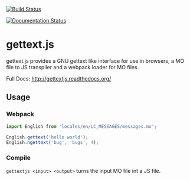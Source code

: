 [![Build Status](https://travis-ci.org/ojii/gettext.js.svg?branch=master)](https://travis-ci.org/ojii/gettext.js)

[![Documentation Status](https://readthedocs.org/projects/gettextjs/badge/?version=latest)](http://gettextjs.readthedocs.io/en/latest/?badge=latest)

gettext.js
==========

gettext.js provides a GNU gettext like interface for use in browsers, a MO file to
JS transpiler and a webpack loader for MO files.

Full Docs: <http://gettextjs.readthedocs.org/>

Usage
-----

### Webpack

```js
import English from 'locales/en/LC_MESSAGES/messages.mo';

English.gettext('hello world');
English.ngettext('bug', 'bugs', 4);
```

### Compile

`gettextjs <input> <output>` turns the input MO file int a JS file.
